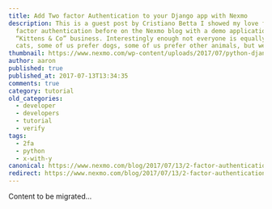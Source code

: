 ```yaml
---
title: Add Two factor Authentication to your Django app with Nexmo
description: This is a guest post by Cristiano Betta I showed my love for two
  factor authentication before on the Nexmo blog with a demo application for my
  “Kittens & Co” business. Interestingly enough not everyone is equally a fan of
  cats, some of us prefer dogs, some of us prefer other animals, but we all […]
thumbnail: https://www.nexmo.com/wp-content/uploads/2017/07/python-django-2fa.png
author: aaron
published: true
published_at: 2017-07-13T13:34:35
comments: true
category: tutorial
old_categories:
  - developer
  - developers
  - tutorial
  - verify
tags:
  - 2fa
  - python
  - x-with-y
canonical: https://www.nexmo.com/blog/2017/07/13/2-factor-authentication-sms-voice-django-dr
redirect: https://www.nexmo.com/blog/2017/07/13/2-factor-authentication-sms-voice-django-dr
---
```

Content to be migrated...